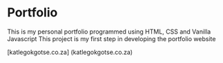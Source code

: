 # Portfolio

This is my personal portfolio
programmed using HTML, CSS and Vanilla Javascript
This project is my first step in developing the portfolio website

[katlegokgotse.co.za] (katlegokgotse.co.za)
